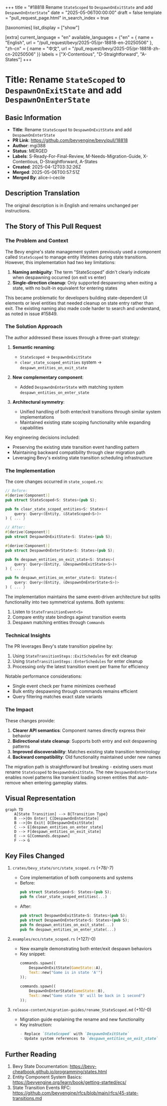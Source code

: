 +++
title = "#18818 Rename `StateScoped` to `DespawnOnExitState` and add `DespawnOnEnterState`"
date = "2025-05-06T00:00:00"
draft = false
template = "pull_request_page.html"
in_search_index = true

[taxonomies]
list_display = ["show"]

[extra]
current_language = "en"
available_languages = {"en" = { name = "English", url = "/pull_request/bevy/2025-05/pr-18818-en-20250506" }, "zh-cn" = { name = "中文", url = "/pull_request/bevy/2025-05/pr-18818-zh-cn-20250506" }}
labels = ["X-Contentious", "D-Straightforward", "A-States"]
+++

# Title: Rename `StateScoped` to `DespawnOnExitState` and add `DespawnOnEnterState`

## Basic Information
- **Title**: Rename `StateScoped` to `DespawnOnExitState` and add `DespawnOnEnterState`
- **PR Link**: https://github.com/bevyengine/bevy/pull/18818
- **Author**: mgi388
- **Status**: MERGED
- **Labels**: S-Ready-For-Final-Review, M-Needs-Migration-Guide, X-Contentious, D-Straightforward, A-States
- **Created**: 2025-04-12T03:32:26Z
- **Merged**: 2025-05-06T00:57:51Z
- **Merged By**: alice-i-cecile

## Description Translation
The original description is in English and remains unchanged per instructions.

## The Story of This Pull Request

### The Problem and Context
The Bevy engine's state management system previously used a component called `StateScoped` to manage entity lifetimes during state transitions. However, this implementation had two key limitations:

1. **Naming ambiguity**: The term "StateScoped" didn't clearly indicate when despawning occurred (on exit vs enter)
2. **Single-direction cleanup**: Only supported despawning when exiting a state, with no built-in equivalent for entering states

This became problematic for developers building state-dependent UI elements or level entities that needed cleanup on state entry rather than exit. The existing naming also made code harder to search and understand, as noted in issue #15849.

### The Solution Approach
The author addressed these issues through a three-part strategy:

1. **Semantic renaming**: 
   - `StateScoped` → `DespawnOnExitState`
   - `clear_state_scoped_entities` system → `despawn_entities_on_exit_state`

2. **New complementary component**:
   - Added `DespawnOnEnterState` with matching system `despawn_entities_on_enter_state`

3. **Architectural symmetry**:
   - Unified handling of both enter/exit transitions through similar system implementations
   - Maintained existing state scoping functionality while expanding capabilities

Key engineering decisions included:
- Preserving the existing state transition event handling pattern
- Maintaining backward compatibility through clear migration path
- Leveraging Bevy's existing state transition scheduling infrastructure

### The Implementation
The core changes occurred in `state_scoped.rs`:

```rust
// Before:
#[derive(Component)]
pub struct StateScoped<S: States>(pub S);

pub fn clear_state_scoped_entities<S: States>(
    query: Query<(Entity, &StateScoped<S>)>
) { ... }

// After:
#[derive(Component)]
pub struct DespawnOnExitState<S: States>(pub S);

#[derive(Component)]
pub struct DespawnOnEnterState<S: States>(pub S);

pub fn despawn_entities_on_exit_state<S: States>(
    query: Query<(Entity, &DespawnOnExitState<S>)>
) { ... }

pub fn despawn_entities_on_enter_state<S: States>(
    query: Query<(Entity, &DespawnOnEnterState<S>)>
) { ... }
```

The implementation maintains the same event-driven architecture but splits functionality into two symmetrical systems. Both systems:
1. Listen to `StateTransitionEvent<S>`
2. Compare entity state bindings against transition events
3. Despawn matching entities through `Commands`

### Technical Insights
The PR leverages Bevy's state transition pipeline by:
1. Using `StateTransitionSteps::ExitSchedules` for exit cleanup
2. Using `StateTransitionSteps::EnterSchedules` for enter cleanup
3. Processing only the latest transition event per frame for efficiency

Notable performance considerations:
- Single event check per frame minimizes overhead
- Bulk entity despawning through commands remains efficient
- Query filtering matches exact state variants

### The Impact
These changes provide:
1. **Clearer API semantics**: Component names directly express their behavior
2. **Bidirectional state cleanup**: Supports both entry and exit despawning patterns
3. **Improved discoverability**: Matches existing state transition terminology
4. **Backward compatibility**: Old functionality maintained under new names

The migration path is straightforward but breaking - existing users must rename `StateScoped` to `DespawnOnExitState`. The new `DespawnOnEnterState` enables novel patterns like transient loading screen entities that auto-remove when entering gameplay states.

## Visual Representation

```mermaid
graph TD
    A[State Transition] --> B{Transition Type}
    B -->|On Enter| C[DespawnOnEnterState]
    B -->|On Exit| D[DespawnOnExitState]
    C --> E[despawn_entities_on_enter_state]
    D --> F[despawn_entities_on_exit_state]
    E --> G[Commands.despawn]
    F --> G
```

## Key Files Changed

1. `crates/bevy_state/src/state_scoped.rs` (+78/-7)
   - Core implementation of both components and systems
   - Before:
     ```rust
     pub struct StateScoped<S: States>(pub S);
     pub fn clear_state_scoped_entities(...)
     ```
   - After:
     ```rust
     pub struct DespawnOnExitState<S: States>(pub S);
     pub struct DespawnOnEnterState<S: States>(pub S);
     pub fn despawn_entities_on_exit_state(...)
     pub fn despawn_entities_on_enter_state(...)
     ```

2. `examples/ecs/state_scoped.rs` (+127/-0)
   - New example demonstrating both enter/exit despawn behaviors
   - Key snippet:
     ```rust
     commands.spawn((
         DespawnOnExitState(GameState::A),
         Text::new("Game is in state 'A'")
     ));
     
     commands.spawn((
         DespawnOnEnterState(GameState::B),
         Text::new("Game state 'B' will be back in 1 second")
     ));
     ```

3. `release-content/migration-guides/rename_StateScoped.md` (+10/-0)
   - Migration guide explaining the rename and new functionality
   - Key instruction:
     ```markdown
     - Replace `StateScoped` with `DespawnOnExitState`
     - Update system references to `despawn_entities_on_exit_state`
     ```

## Further Reading
1. Bevy State Documentation: https://bevy-cheatbook.github.io/programming/states.html
2. Entity Component System Basics: https://bevyengine.org/learn/book/getting-started/ecs/
3. State Transition Events RFC: https://github.com/bevyengine/rfcs/blob/main/rfcs/45-state-transitions.md